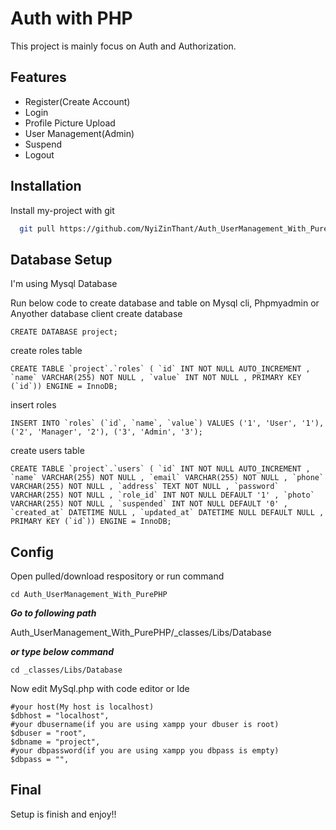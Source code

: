 
# Auth with PHP

This project is mainly focus on Auth and Authorization.


## Features
  - Register(Create Account)
  - Login
  - Profile Picture Upload
  - User Management(Admin)
  - Suspend
  - Logout

## Installation

Install my-project with git

```bash
  git pull https://github.com/NyiZinThant/Auth_UserManagement_With_PurePHP.git
```
    
## Database Setup
I'm using Mysql Database

Run below code to create database and table on Mysql cli, Phpmyadmin or Anyother database client
create database
```
CREATE DATABASE project;
```
create roles table
```
CREATE TABLE `project`.`roles` ( `id` INT NOT NULL AUTO_INCREMENT , `name` VARCHAR(255) NOT NULL , `value` INT NOT NULL , PRIMARY KEY (`id`)) ENGINE = InnoDB;
```
insert roles
```
INSERT INTO `roles` (`id`, `name`, `value`) VALUES ('1', 'User', '1'), ('2', 'Manager', '2'), ('3', 'Admin', '3');
```
create users table
```
CREATE TABLE `project`.`users` ( `id` INT NOT NULL AUTO_INCREMENT , `name` VARCHAR(255) NOT NULL , `email` VARCHAR(255) NOT NULL , `phone` VARCHAR(255) NOT NULL , `address` TEXT NOT NULL , `password` VARCHAR(255) NOT NULL , `role_id` INT NOT NULL DEFAULT '1' , `photo` VARCHAR(255) NOT NULL , `suspended` INT NOT NULL DEFAULT '0' , `created_at` DATETIME NULL , `updated_at` DATETIME NULL DEFAULT NULL , PRIMARY KEY (`id`)) ENGINE = InnoDB;
```
## Config
Open pulled/download respository or run command
```
cd Auth_UserManagement_With_PurePHP
```
***Go to following path***

Auth_UserManagement_With_PurePHP/_classes/Libs/Database

***or type below command***

```
cd _classes/Libs/Database
```

Now edit MySql.php with code editor or Ide

```
#your host(My host is localhost)
$dbhost = "localhost",
#your dbusername(if you are using xampp your dbuser is root)
$dbuser = "root",
$dbname = "project",
#your dbpassword(if you are using xampp you dbpass is empty)
$dbpass = "",
```

## Final
Setup is finish and enjoy!!
